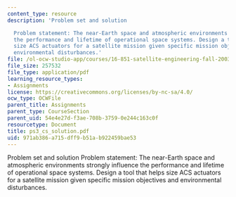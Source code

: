 ```yaml
---
content_type: resource
description: 'Problem set and solution

  Problem statement: The near-Earth space and atmospheric environments strongly influence
  the performance and lifetime of operational space systems. Design a tool that helps
  size ACS actuators for a satellite mission given specific mission objectives and
  environmental disturbances.'
file: /ol-ocw-studio-app/courses/16-851-satellite-engineering-fall-2003/971ab386a715dff9b51ab922459bae53_ps3_cs_solution.pdf
file_size: 257532
file_type: application/pdf
learning_resource_types:
- Assignments
license: https://creativecommons.org/licenses/by-nc-sa/4.0/
ocw_type: OCWFile
parent_title: Assignments
parent_type: CourseSection
parent_uid: 54e4e27d-f3ae-708b-3759-0e244c163c0f
resourcetype: Document
title: ps3_cs_solution.pdf
uid: 971ab386-a715-dff9-b51a-b922459bae53
---
```

Problem set and solution
Problem statement: The near-Earth space and atmospheric environments strongly influence the performance and lifetime of operational space systems. Design a tool that helps size ACS actuators for a satellite mission given specific mission objectives and environmental disturbances.